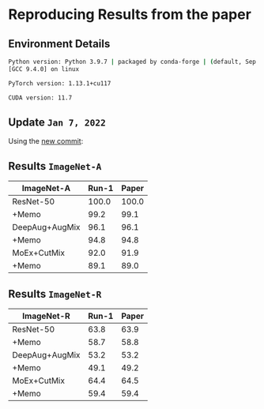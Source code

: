 # Reproducing Results from the paper

## Environment Details

```bash
Python version: Python 3.9.7 | packaged by conda-forge | (default, Sep 29 2021, 19:20:46) 
[GCC 9.4.0] on linux

PyTorch version: 1.13.1+cu117

CUDA version: 11.7
```

## Update `Jan 7, 2022`

Using the [new commit](https://github.com/zhangmarvin/memo/commit/76b37770869e7b3523922b562e0ae001b48d0ad9):

## Results  `ImageNet-A`

<!-- <style type="text/css">
.tg  {border-collapse:collapse;border-spacing:0;}
.tg td{border-color:black;border-style:solid;border-width:1px;font-family:Arial, sans-serif;font-size:14px;
  overflow:hidden;padding:10px 5px;word-break:normal;}
.tg th{border-color:black;border-style:solid;border-width:1px;font-family:Arial, sans-serif;font-size:14px;
  font-weight:normal;overflow:hidden;padding:10px 5px;word-break:normal;}
.tg .tg-lqy6{text-align:right;vertical-align:top}
.tg .tg-amwm{font-weight:bold;text-align:center;vertical-align:top}
.tg .tg-fymr{border-color:inherit;font-weight:bold;text-align:left;vertical-align:top}
.tg .tg-dvpl{border-color:inherit;text-align:right;vertical-align:top}
</style> -->
<table class="tg">
<thead>
  <tr>
    <th class="tg-amwm">ImageNet-A</th>
    <th class="tg-amwm">Run-1</th>
    <th class="tg-amwm">Paper</th>
  </tr>
</thead>
<tbody>
  <tr>
    <td class="tg-fymr">ResNet-50</td>
    <td class="tg-dvpl">100.0</td>
    <td class="tg-lqy6">100.0</td>
  </tr>
  <tr>
    <td class="tg-dvpl">+Memo</td>
    <td class="tg-dvpl">99.2</td>
    <td class="tg-lqy6">99.1</td>
  </tr>
  <tr>
    <td class="tg-fymr">DeepAug+AugMix</td>
    <td class="tg-dvpl">96.1</td>
    <td class="tg-lqy6">96.1</td>
  </tr>
  <tr>
    <td class="tg-dvpl">+Memo</td>
    <td class="tg-dvpl">94.8</td>
    <td class="tg-lqy6">94.8</td>
  </tr>
  <tr>
    <td class="tg-fymr">MoEx+CutMix</td>
    <td class="tg-dvpl">92.0</td>
    <td class="tg-lqy6">91.9</td>
  </tr>
  <tr>
    <td class="tg-dvpl">+Memo</td>
    <td class="tg-dvpl">89.1</td>
    <td class="tg-lqy6">89.0</td>
  </tr>
</tbody>
</table>



## Results  `ImageNet-R`


<table class="tg">
<thead>
  <tr>
    <th class="tg-amwm">ImageNet-R</th>
    <th class="tg-amwm">Run-1</th>
    <th class="tg-amwm">Paper</th>
  </tr>
</thead>
<tbody>
  <tr>
    <td class="tg-fymr">ResNet-50</td>
    <td class="tg-dvpl">63.8</td>
    <td class="tg-lqy6">63.9</td>
  </tr>
  <tr>
    <td class="tg-dvpl">+Memo</td>
    <td class="tg-dvpl">58.7</td>
    <td class="tg-lqy6">58.8</td>
  </tr>
  <tr>
    <td class="tg-fymr">DeepAug+AugMix</td>
    <td class="tg-dvpl">53.2</td>
    <td class="tg-lqy6">53.2</td>
  </tr>
  <tr>
    <td class="tg-dvpl">+Memo</td>
    <td class="tg-dvpl">49.1</td>
    <td class="tg-lqy6">49.2</td>
  </tr>
  <tr>
    <td class="tg-fymr">MoEx+CutMix</td>
    <td class="tg-dvpl">64.4</td>
    <td class="tg-lqy6">64.5</td>
  </tr>
  <tr>
    <td class="tg-dvpl">+Memo</td>
    <td class="tg-dvpl">59.4</td>
    <td class="tg-lqy6">59.4</td>
  </tr>
</tbody>
</table>

